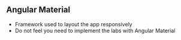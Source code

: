 ## Angular Material

- Framework used to layout the app responsively
- Do not feel you need to implement the labs with Angular Material
